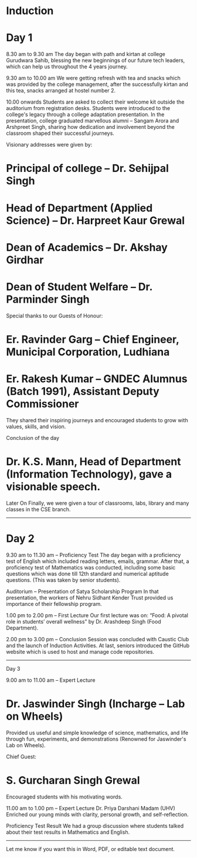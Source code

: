 # Induction

# Day 1

8.30 am to 9.30 am
The day began with path and kirtan at college Gurudwara Sahib, blessing the new beginnings of our future tech leaders, which can help us throughout the 4 years journey.

9.30 am to 10.00 am
We were getting refresh with tea and snacks which was provided by the college management, after the successfully kirtan and this tea, snacks arranged at hostel number 2.

10.00 onwards
Students are asked to collect their welcome kit outside the auditorium from registration desks. Students were introduced to the college's legacy through a college adaptation presentation.
In the presentation, college graduated marvellous alumni – Sangam Arora and Arshpreet Singh, sharing how dedication and involvement beyond the classroom shaped their successful journeys.

Visionary addresses were given by:
# Principal of college – Dr. Sehijpal Singh
# Head of Department (Applied Science) – Dr. Harpreet Kaur Grewal
# Dean of Academics – Dr. Akshay Girdhar
# Dean of Student Welfare – Dr. Parminder Singh

Special thanks to our Guests of Honour:
# Er. Ravinder Garg – Chief Engineer, Municipal Corporation, Ludhiana
# Er. Rakesh Kumar – GNDEC Alumnus (Batch 1991), Assistant Deputy Commissioner
They shared their inspiring journeys and encouraged students to grow with values, skills, and vision.

Conclusion of the day
# Dr. K.S. Mann, Head of Department (Information Technology), gave a visionable speech.

Later On
Finally, we were given a tour of classrooms, labs, library and many classes in the CSE branch.

---

# Day 2

9.30 am to 11.30 am – Proficiency Test
The day began with a proficiency test of English which included reading letters, emails, grammar.
After that, a proficiency test of Mathematics was conducted, including some basic questions which was done till 12th standard and numerical aptitude questions.
(This was taken by senior students).

Auditorium – Presentation of Satya Scholarship Program
In that presentation, the workers of Nehru Sidhant Kender Trust provided us importance of their fellowship program.

1.00 pm to 2.00 pm – First Lecture
Our first lecture was on:
“Food: A pivotal role in students’ overall wellness” by Dr. Arashdeep Singh (Food Department).

2.00 pm to 3.00 pm – Conclusion
Session was concluded with Caustic Club and the launch of Induction Activities.
At last, seniors introduced the GitHub website which is used to host and manage code repositories.

---

Day 3

9.00 am to 11.00 am – Expert Lecture
# Dr. Jaswinder Singh (Incharge – Lab on Wheels) 
Provided us useful and simple knowledge of science, mathematics, and life through fun, experiments, and demonstrations
(Renowned for Jaswinder's Lab on Wheels).

Chief Guest: 
# S. Gurcharan Singh Grewal
Encouraged students with his motivating words.

11.00 am to 1.00 pm – Expert Lecture
Dr. Priya Darshani Madam (UHV)
Enriched our young minds with clarity, personal growth, and self-reflection.

Proficiency Test Result
We had a group discussion where students talked about their test results in Mathematics and English.

---

Let me know if you want this in Word, PDF, or editable text document.
